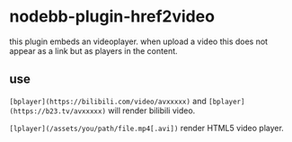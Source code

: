 # nodebb-plugin-href2video

this plugin embeds an videoplayer. when upload a video this does not appear as a link but as players in the content.

## use

`[bplayer](https://bilibili.com/video/avxxxxx)` and `[bplayer](https://b23.tv/avxxxxx)` will render bilibili video.

`[lplayer](/assets/you/path/file.mp4[.avi])` render HTML5 video player.
